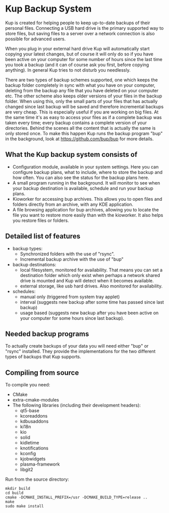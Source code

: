 # Kup Backup System #

Kup is created for helping people to keep up-to-date backups of their personal files. Connecting a USB hard drive is the primary supported way to store files, but saving files to a server over a network connection is also possible for advanced users.

When you plug in your external hard drive Kup will automatically start copying your latest changes, but of course it will only do so if you have been active on your computer for some number of hours since the last time you took a backup (and it can of course ask you first, before copying anything).
In general Kup tries to not disturb you needlessly.

There are two types of backup schemes supported, one which keeps the backup folder completely in sync with what you have on your computer, deleting from the backup any file that you have deleted on your computer etc. The other scheme also keeps older versions of your files in the backup folder. When using this, only the small parts of your files that has actually changed since last backup will be saved and therefore incremental backups are very cheap. This is especially useful if you are working on big files. At the same time it's as easy to access your files as if a complete backup was taken every time; every backup contains a complete version of your directories. Behind the scenes all the content that is actually the same is only stored once. To make this happen Kup runs the backup program "bup" in the background, look at https://github.com/bup/bup for more details.

## What the Kup backup system consists of ##
- Configuration module, available in your system settings. Here you can configure backup plans, what to include, where to store the backup and how often. You can also see the status for the backup plans here.
- A small program running in the background. It will monitor to see when your backup destination is available, schedule and run your backup plans.
- Kioworker for accessing bup archives. This allows you to open files and folders directly from an archive, with any KDE application.
- A file browsing application for bup archives, allowing you to locate the file you want to restore more easily than with the kioworker. It also helps you restore files or folders.

## Detailed list of features ##
- backup types:
  - Synchronized folders with the use of "rsync".
  - Incremental backup archive with the use of "bup"
- backup destinations:
  - local filesystem, monitored for availability. That means you can set a destination folder which only exist when perhaps a network shared drive is mounted and Kup will detect when it becomes available.
  - external storage, like usb hard drives. Also monitored for availability.
- schedules:
  - manual only (triggered from system tray applet)
  - interval (suggests new backup after some time has passed since last backup)
  - usage based (suggests new backup after you have been active on your computer for some hours since last backup).

## Needed backup programs ##

To actually create backups of your data you will need either "bup" or "rsync" installed. They
provide the implementations for the two different types of backups that Kup supports.

## Compiling from source ##
To compile you need:
- CMake
- extra-cmake-modules
- The following libraries (including their development headers):
  - qt5-base
  - kcoreaddons
  - kdbusaddons
  - ki18n
  - kio
  - solid
  - kidletime
  - knotifications
  - kconfig
  - kjobwidgets
  - plasma-framework
  - libgit2

Run from the source directory:
```
mkdir build
cd build
cmake -DCMAKE_INSTALL_PREFIX=/usr -DCMAKE_BUILD_TYPE=release ..
make
sudo make install
```
